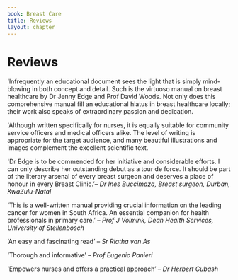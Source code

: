```yaml
---
book: Breast Care
title: Reviews
layout: chapter
---
```


# Reviews

‘Infrequently an educational document sees the light that is simply mind-blowing in both concept and detail. Such is the virtuoso manual on breast healthcare by Dr Jenny Edge and Prof David Woods. Not only does this comprehensive manual fill an educational hiatus in breast healthcare locally; their work also speaks of extraordinary passion and dedication.

'Although written specifically for nurses, it is equally suitable for community service officers and medical officers alike. The level of writing is appropriate for the target audience, and many beautiful illustrations and images complement the excellent scientific text.

'Dr Edge is to be commended for her initiative and considerable efforts. I can only describe her outstanding debut as a tour de force. It should be part of the literary arsenal of every breast surgeon and deserves a place of honour in every Breast Clinic.’– *Dr Ines Buccimaza, Breast surgeon, Durban, KwaZulu-Natal*

‘This is a well-written manual providing crucial information on the leading cancer for women in South Africa. An essential companion for health professionals in primary care.’ – *Prof J Volmink, Dean Health Services, University of Stellenbosch*

‘An easy and fascinating read’ – *Sr Riatha van As*

‘Thorough and informative’ – *Prof Eugenio Panieri*

‘Empowers nurses and offers a practical approach’ – *Dr Herbert Cubash*